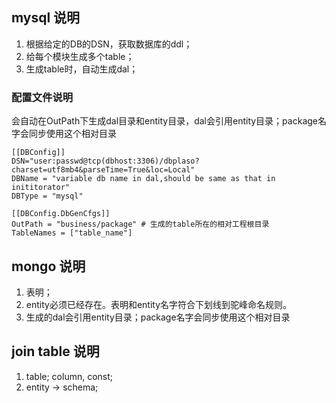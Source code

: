 ## mysql 说明
1. 根据给定的DB的DSN，获取数据库的ddl；
2. 给每个模块生成多个table；
3. 生成table时，自动生成dal；
### 配置文件说明
会自动在OutPath下生成dal目录和entity目录，dal会引用entity目录；package名字会同步使用这个相对目录
```
[[DBConfig]]
DSN="user:passwd@tcp(dbhost:3306)/dbplaso?charset=utf8mb4&parseTime=True&loc=Local"
DBName = "variable db name in dal,should be same as that in inititorator"
DBType = "mysql"

[[DBConfig.DbGenCfgs]]
OutPath = "business/package" # 生成的table所在的相对工程根目录
TableNames = ["table_name"]
```

## mongo 说明
1. 表明；
2. entity必须已经存在。表明和entity名字符合下划线到驼峰命名规则。
3. 生成的dal会引用entity目录；package名字会同步使用这个相对目录

## join table 说明
1. table; column, const;
2. entity -> schema;